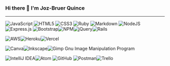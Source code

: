 ### Hi there 👋 I'm Joz-Bruer Quince
<!--
**the-german/the-german** is a ✨ _special_ ✨ repository because its `README.md` (this file) appears on your GitHub profile.
-->

---
![JavaScript](https://img.shields.io/badge/javascript-%23323330.svg?style=for-the-badge&logo=javascript&logoColor=%23F7DF1E) ![HTML5](https://img.shields.io/badge/html5-%23E34F26.svg?style=for-the-badge&logo=html5&logoColor=white) ![CSS3](https://img.shields.io/badge/css3-%231572B6.svg?style=for-the-badge&logo=css3&logoColor=white) ![Ruby](https://img.shields.io/badge/ruby-%23CC342D.svg?style=for-the-badge&logo=ruby&logoColor=white) ![Markdown](https://img.shields.io/badge/markdown-%23000000.svg?style=for-the-badge&logo=markdown&logoColor=white) ![NodeJS](https://img.shields.io/badge/node.js-%2343853D.svg?style=for-the-badge&logo=node.js&logoColor=white) ![Express.js](https://img.shields.io/badge/express.js-%23404d59.svg?style=for-the-badge&logo=express&logoColor=%2361DAFB) ![Bootstrap](https://img.shields.io/badge/bootstrap-%23563D7C.svg?style=for-the-badge&logo=bootstrap&logoColor=white)![NPM](https://img.shields.io/badge/NPM-%23000000.svg?style=for-the-badge&logo=npm&logoColor=white)![jQuery](https://img.shields.io/badge/jquery-%230769AD.svg?style=for-the-badge&logo=jquery&logoColor=white)![Rails](https://img.shields.io/badge/rails-%23CC0000.svg?style=for-the-badge&logo=ruby-on-rails&logoColor=white)
 
![AWS](https://img.shields.io/badge/AWS-%23FF9900.svg?style=for-the-badge&logo=amazon-aws&logoColor=white)![Heroku](https://img.shields.io/badge/heroku-%23430098.svg?style=for-the-badge&logo=heroku&logoColor=white)![Vercel](https://img.shields.io/badge/vercel-%23000000.svg?style=for-the-badge&logo=vercel&logoColor=white)

![Canva](https://img.shields.io/badge/Canva-%2300C4CC.svg?style=for-the-badge&logo=Canva&logoColor=white)![Inkscape](https://img.shields.io/badge/Inkscape-e0e0e0?style=for-the-badge&logo=inkscape&logoColor=080A13)![Gimp Gnu Image Manipulation Program](https://img.shields.io/badge/Gimp-657D8B?style=for-the-badge&logo=gimp&logoColor=FFFFFF)

![IntelliJ IDEA](https://img.shields.io/badge/IntelliJIDEA-000000.svg?style=for-the-badge&logo=intellij-idea&logoColor=white)![Atom](https://img.shields.io/badge/Atom-%2366595C.svg?style=for-the-badge&logo=atom&logoColor=white)	![GitHub](https://img.shields.io/badge/github-%23121011.svg?style=for-the-badge&logo=github&logoColor=white) ![Postman](https://img.shields.io/badge/Postman-FF6C37?style=for-the-badge&logo=postman&logoColor=red)![Trello](https://img.shields.io/badge/Trello-%23026AA7.svg?style=for-the-badge&logo=Trello&logoColor=white)

<!-- - 🔭 I’m currently working on Board javascript game (Front End Dev Path on Openclassroom.com)
- 🌱 I’m currently learning Algorithms and Data Structure(JS), ReactJS and React Native
- 👯 I’m looking to collaborate on Ecommerce shop
- 🤔 I’m looking for help with React Native and React JS
- 💬 Ask me about C/C++, Javascript, SQL
- 📫 How to reach me: ...
- 😄 Pronouns: he/him
- ⚡ Fun fact: ...
 -->

<!-- ![Joz-Bruer's stats](https://github-readme-stats.vercel.app/api?username=jozzbruer&show_icons=true&theme=dark)
![Joz-Bruer's Top Langs](https://github-readme-stats.vercel.app/api/top-langs/?username=jozzbruer&theme=dark&layout=compact) 
